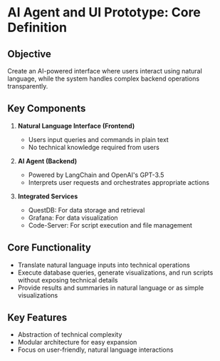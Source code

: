 # AI Agent and UI Prototype: Core Definition

## Objective
Create an AI-powered interface where users interact using natural language, while the system handles complex backend operations transparently.

## Key Components

1. **Natural Language Interface (Frontend)**
   - Users input queries and commands in plain text
   - No technical knowledge required from users

2. **AI Agent (Backend)**
   - Powered by LangChain and OpenAI's GPT-3.5
   - Interprets user requests and orchestrates appropriate actions

3. **Integrated Services**
   - QuestDB: For data storage and retrieval
   - Grafana: For data visualization
   - Code-Server: For script execution and file management

## Core Functionality

- Translate natural language inputs into technical operations
- Execute database queries, generate visualizations, and run scripts without exposing technical details
- Provide results and summaries in natural language or as simple visualizations

## Key Features

- Abstraction of technical complexity
- Modular architecture for easy expansion
- Focus on user-friendly, natural language interactions




